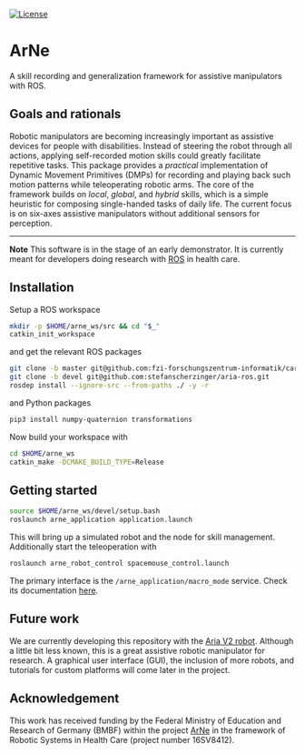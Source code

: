 [![License](https://img.shields.io/badge/License-Apache_2.0-yellow.svg)](https://opensource.org/licenses/Apache-2.0)

# ArNe
A skill recording and generalization framework for assistive manipulators with ROS.

## Goals and rationals
Robotic manipulators are becoming increasingly important as assistive devices for people with disabilities.
Instead of steering the robot through all actions, applying self-recorded motion skills could greatly facilitate repetitive tasks.
This package provides a *practical* implementation of Dynamic Movement Primitives (DMPs)
for recording and playing back such motion patterns while teleoperating robotic arms.
The core of the framework builds on *local*, *global*, and *hybrid* skills, which is a simple heuristic for composing single-handed tasks of daily life.
The current focus is on six-axes assistive manipulators without additional sensors for perception.

---
**Note** This software is in the stage of an early demonstrator.
It is currently meant for developers doing research with [ROS](https://www.ros.org/) in health care.

## Installation
Setup a ROS workspace
```bash
mkdir -p $HOME/arne_ws/src && cd "$_"
catkin_init_workspace
```
and get the relevant ROS packages

```bash
git clone -b master git@github.com:fzi-forschungszentrum-informatik/cartesian_controllers.git
git clone -b devel git@github.com:stefanscherzinger/aria-ros.git
rosdep install --ignore-src --from-paths ./ -y -r
```

and Python packages

```bash
pip3 install numpy-quaternion transformations
```

Now build your workspace with
```bash
cd $HOME/arne_ws
catkin_make -DCMAKE_BUILD_TYPE=Release
```

## Getting started
```bash
source $HOME/arne_ws/devel/setup.bash
roslaunch arne_application application.launch
```
This will bring up a simulated robot and the node for skill management.
Additionally start the teleoperation with
```bash
roslaunch arne_robot_control spacemouse_control.launch
```
The primary interface is the `/arne_application/macro_mode` service.
Check its documentation [here](arne_application/srv/Macro.srv).

## Future work
We are currently developing this repository with the [Aria V2 robot](https://github.com/accrea/aria-ros).
Although a little bit less known, this is a great assistive robotic manipulator for research.
A graphical user interface (GUI), the inclusion of more robots, and tutorials for custom platforms will come later in the project.

## Acknowledgement
This work has received funding by the Federal Ministry of Education and Research
of Germany (BMBF) within the project [ArNe](https://www.interaktive-technologien.de/projekte/arne) in the framework of Robotic Systems
in Health Care (project number 16SV8412).
